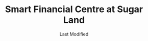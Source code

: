 ---
layout: location-page
date: Last Modified
description: "Local COVID-19 testing is available at Smart Financial Centre at Sugar Land in Sugarland, Texas, USA."
permalink: "locations/texas/sugarland/smart-financial-centre-at-sugar-land/"
tags:
  - locations
  - texas
title: Smart Financial Centre at Sugar Land
uniqueName: smart-financial-centre-at-sugar-land
state: Texas
stateAbbr: TX
hood: "Sugarland"
address: "18111 Lexington Blvd"
city: "Sugarland"
zip: "77479"
zipsNearby: "77411 77412 77511 77512 77514 77515 77516 77518 77413 77404 77414 77520 77521 77522 77523 77417 77401 77402 77418 77420 77422 77833 77834 77423 77415 77530 77426 77327 77328 77531 77301 77302 77303 77304 77305 77306 77384 77385 77532 77410 77429 77433 77430 77534 77431 77432 77535 77536 77539 77333 77434 77435 77436 77437 77440 77541 77542 77545 77546 77549 77441 77547 77550 77551 77552 77553 77554 77555 77442 77443 77444 77445 77562 77563 77447 77315 77001 77002 77003 77004 77005 77006 77007 77008 77009 77010 77011 77012 77013 77014 77015 77016 77017 77018 77019 77020 77021 77022 77023 77024 77025 77026 77027 77028 77029 77030 77031 77032 77033 77034 77035 77036 77037 77038 77039 77040 77041 77042 77043 77044 77045 77046 77047 77048 77049 77050 77051 77052 77053 77054 77055 77056 77057 77058 77059 77060 77061 77062 77063 77064 77065 77066 77067 77068 77069 77070 77071 77072 77073 77074 77075 77076 77077 77078 77079 77080 77081 77082 77083 77084 77085 77086 77087 77088 77089 77090 77091 77092 77093 77094 77095 77096 77098 77099 77201 77202 77203 77204 77205 77206 77207 77208 77209 77210 77212 77213 77215 77216 77217 77218 77219 77220 77221 77222 77223 77224 77225 77226 77227 77228 77229 77230 77231 77233 77234 77235 77236 77237 77238 77240 77241 77242 77243 77244 77245 77248 77249 77251 77252 77253 77254 77255 77256 77257 77258 77259 77261 77262 77263 77265 77266 77267 77268 77269 77270 77271 77272 77273 77274 77275 77277 77279 77280 77282 77284 77287 77288 77289 77290 77291 77292 77293 77297 77299 77336 77325 77338 77339 77345 77346 77347 77396 77448 77449 77450 77491 77492 77493 77494 77565 77451 77452 77566 77568 77453 77571 77572 77573 77574 77575 77454 77577 77455 77353 77354 77355 77578 77456 77457 77458 77459 77489 77580 77316 77356 77460 77868 77461 77357 77463 77464 77501 77502 77503 77504 77505 77506 77507 77508 77466 77581 77584 77588 77467 77362 77363 77468 77365 77446 77582 77406 77407 77469 77470 77471 77583 77473 77510 77517 77586 77474 77476 77587 77372 77373 77379 77380 77381 77382 77383 77386 77387 77388 77389 77391 77393 77477 77497 77478 77479 77487 77496 77498 77480 77590 77591 77592 77481 77337 77375 77377 77482 77483 77484 77485 77597 77880 77598 77486 77488 77318 77378 78931 78933 78934 78935 78943 78944 78950 77869 77097 77246 77247 77250 77260 77276 77278 77285 77286 77294 77296 77298" 
mapUrl: "http://maps.apple.com/?q=Smart+Financial+Centre+at+Sugar+Land&address=18111+Lexington+Blvd,Sugarland,Texas,77479"
locationType: Drive-thru
phone: "877-470-7787"
website: "undefined"
onlineBooking: undefined
closed: undefined
closedUpdate: April 22nd, 2020
notes: "Free. Must have fever and other symptoms."
days: Weekdays
hours: 9AM-4PM
ctaMessage: Call 877-470-7787
ctaUrl: "tel:877-470-7787"
---